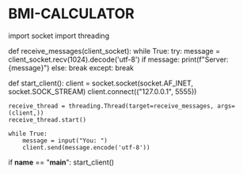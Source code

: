 # BMI-CALCULATOR
import socket
import threading

def receive_messages(client_socket):
    while True:
        try:
            message = client_socket.recv(1024).decode('utf-8')
            if message:
                print(f"Server: {message}")
            else:
                break
        except:
            break

def start_client():
    client = socket.socket(socket.AF_INET, socket.SOCK_STREAM)
    client.connect(("127.0.0.1", 5555))
    
    receive_thread = threading.Thread(target=receive_messages, args=(client,))
    receive_thread.start()

    while True:
        message = input("You: ")
        client.send(message.encode('utf-8'))

if __name__ == "__main__":
    start_client()
